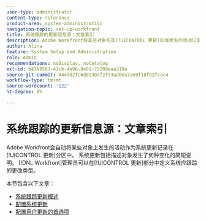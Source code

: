 ```yaml
---
user-type: administrator
content-type: reference
product-area: system-administration
navigation-topic: set-up-workfront
title: 系统跟踪的更新信息源：文章索引
description: Adobe Workfront将某些对象在其[!UICONTROL 更新]区域发生的活动记录下来。 系统更新包括描述对象发生了何种变化的简短说明。 [!DNL Workfront] 管理员可以在[!UICONTROL 更新]部分中定义系统应跟踪的更改类型。
author: Alina
feature: System Setup and Administration
role: Admin
recommendations: noDisplay, noCatalog
exl-id: b43b8583-41cb-4a96-8e61-77208eaa219a
source-git-commit: 4448d2fc6d0230ef2f53ad0ea7ae0f10f52fcac4
workflow-type: tm+mt
source-wordcount: '122'
ht-degree: 0%

---
```


# 系统跟踪的更新信息源：文章索引

<!--Audited: April, 2024-->

Adobe Workfront会自动将某些对象上发生的活动作为系统更新记录在[!UICONTROL 更新]分区中。 系统更新包括描述对象发生了何种变化的简短说明。 [!DNL Workfront]管理员可以在[!UICONTROL 更新]部分中定义系统应跟踪的更改类型。

本节包含以下文章：

* [系统跟踪更新概述](../../../administration-and-setup/set-up-workfront/system-tracked-update-feeds/system-tracked-update-feeds.md)
* [配置系统更新](../../../administration-and-setup/set-up-workfront/system-tracked-update-feeds/configure-system-updates.md)
* [配置用户更新的首选项](../../../administration-and-setup/set-up-workfront/system-tracked-update-feeds/configure-preferences-user-updates.md)
